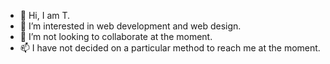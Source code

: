 - 👋 Hi, I am T.
- 👀 I’m interested in web development and web design.
- 💞️ I’m not looking to collaborate at the moment.
- 📫 I have not decided on a particular method to reach me at the moment.

<!---
Th0se/Th0se is a ✨ special ✨ repository because its `README.md` (this file) appears on your GitHub profile.
You can click the Preview link to take a look at your changes.
--->
